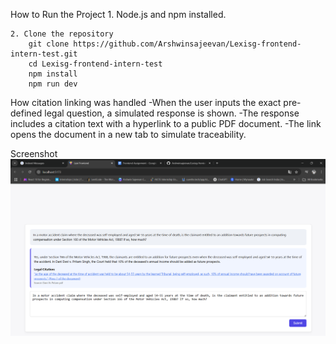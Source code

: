 How to Run the Project
    1. Node.js and npm installed.

    2. Clone the repository
        git clone https://github.com/Arshwinsajeevan/Lexisg-frontend-intern-test.git
        cd Lexisg-frontend-intern-test
        npm install
        npm run dev


How citation linking was handled
    -When the user inputs the exact pre-defined legal question, a simulated response is shown.
    -The response includes a citation text with a hyperlink to a public PDF document.
    -The link opens the document in a new tab to simulate traceability.

Screenshot
    ![alt text](image.png)